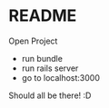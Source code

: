 # README

Open Project

- run bundle
- run rails server
- go to localhost:3000

Should all be there! :D
